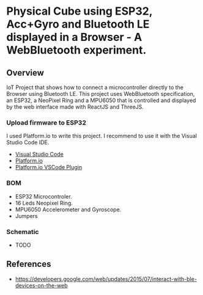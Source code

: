 # Physical Cube using ESP32, Acc+Gyro and Bluetooth LE displayed in a Browser - A WebBluetooth experiment.

## Overview

IoT Project that shows how to connect a microcontroller directly to the Browser using Bluetooth LE. This project uses WebBluetooth specification, an ESP32, a NeoPixel Ring and a MPU6050 that is controlled and displayed by the web interface made with ReactJS and ThreeJS.

### Upload firmware to ESP32

I used Platform.io to write this project. I recommend to use it with the Visual Studio Code IDE.

* [Visual Studio Code](https://code.visualstudio.com/)
* [Platform.io](https://platformio.org)
* [Platform.io VSCode Plugin](http://docs.platformio.org/en/latest/ide/vscode.html)

### BOM

* ESP32 Microcontroler.
* 16 Leds Neopixel Ring.
* MPU6050 Accelerometer and Gyroscope.
* Jumpers

### Schematic

* TODO

## References

* https://developers.google.com/web/updates/2015/07/interact-with-ble-devices-on-the-web
